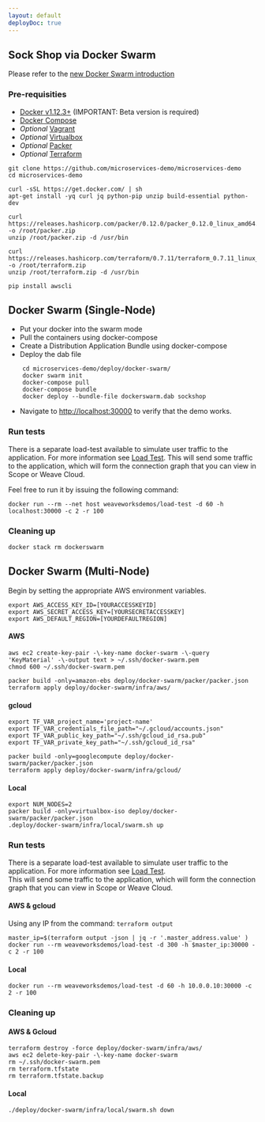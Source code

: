```yaml
---
layout: default
deployDoc: true
---
```


## Sock Shop via Docker Swarm

Please refer to the [new Docker Swarm introduction](http://container-solutions.com/hail-new-docker-swarm/)

### Pre-requisities

* [Docker v1.12.3+](https://www.docker.com/products/overview) (IMPORTANT: Beta version is required)
* [Docker Compose](https://docs.docker.com/compose/install/)
* *Optional* [Vagrant](https://www.vagrantup.com/downloads.html)
* *Optional* [Virtualbox](https://www.virtualbox.org/wiki/Downloads)
* *Optional* [Packer](https://www.packer.io/downloads.html)
* *Optional* [Terraform](https://www.terraform.io/downloads.html)

```
git clone https://github.com/microservices-demo/microservices-demo
cd microservices-demo
```

<!-- deploy-doc-start pre-install -->

    curl -sSL https://get.docker.com/ | sh
    apt-get install -yq curl jq python-pip unzip build-essential python-dev

    curl https://releases.hashicorp.com/packer/0.12.0/packer_0.12.0_linux_amd64.zip -o /root/packer.zip
    unzip /root/packer.zip -d /usr/bin

    curl https://releases.hashicorp.com/terraform/0.7.11/terraform_0.7.11_linux_amd64.zip -o /root/terraform.zip
    unzip /root/terraform.zip -d /usr/bin

    pip install awscli

<!-- deploy-doc-end -->

## Docker Swarm (Single-Node)

* Put your docker into the swarm mode
* Pull the containers using docker-compose
* Create a Distribution Application Bundle using docker-compose
* Deploy the dab file

~~~~
    cd microservices-demo/deploy/docker-swarm/
    docker swarm init
    docker-compose pull
    docker-compose bundle
    docker deploy --bundle-file dockerswarm.dab sockshop
~~~~

* Navigate to <a href="http://localhost:30000" target="_blank">http://localhost:30000</a> to verify that the demo works.

### Run tests

There is a separate load-test available to simulate user traffic to the application. For more information see [Load Test](#loadtest). 
This will send some traffic to the application, which will form the connection graph that you can view in Scope or Weave Cloud. 

Feel free to run it by issuing the following command:

    docker run --rm --net host weaveworksdemos/load-test -d 60 -h localhost:30000 -c 2 -r 100

### Cleaning up

    docker stack rm dockerswarm


## Docker Swarm (Multi-Node)

<!-- deploy-doc require-env AWS_ACCESS_KEY_ID AWS_SECRET_ACCESS_KEY AWS_DEFAULT_REGION -->

Begin by setting the appropriate AWS environment variables.
```
export AWS_ACCESS_KEY_ID=[YOURACCESSKEYID]
export AWS_SECRET_ACCESS_KEY=[YOURSECRETACCESSKEY]
export AWS_DEFAULT_REGION=[YOURDEFAULTREGION]
```

<!-- deploy-doc-hidden pre-install

    mkdir -p ~/.ssh/
    aws ec2 describe-key-pairs -\-key-name docker-swarm &>/dev/null
    if [ $? -eq 0 ]; then aws ec2 delete-key-pair -\-key-name docker-swarm; fi

-->

#### AWS
<!-- deploy-doc-start create-infrastructure -->

    aws ec2 create-key-pair -\-key-name docker-swarm -\-query 'KeyMaterial' -\-output text > ~/.ssh/docker-swarm.pem
    chmod 600 ~/.ssh/docker-swarm.pem

    packer build -only=amazon-ebs deploy/docker-swarm/packer/packer.json
    terraform apply deploy/docker-swarm/infra/aws/

<!-- deploy-doc-end -->

#### gcloud

    export TF_VAR_project_name='project-name'
    export TF_VAR_credentials_file_path="~/.gcloud/accounts.json"
    export TF_VAR_public_key_path="~/.ssh/gcloud_id_rsa.pub"
    export TF_VAR_private_key_path="~/.ssh/gcloud_id_rsa"

    packer build -only=googlecompute deploy/docker-swarm/packer/packer.json
    terraform apply deploy/docker-swarm/infra/gcloud/

#### Local

    export NUM_NODES=2
    packer build -only=virtualbox-iso deploy/docker-swarm/packer/packer.json
    .deploy/docker-swarm/infra/local/swarm.sh up

### Run tests

There is a separate load-test available to simulate user traffic to the application. For more information see [Load Test](#loadtest).  
This will send some traffic to the application, which will form the connection graph that you can view in Scope or Weave Cloud. 

#### AWS & gcloud

Using any IP from the command: `terraform output`

<!-- deploy-doc-start run-tests -->

    master_ip=$(terraform output -json | jq -r '.master_address.value' )
    docker run --rm weaveworksdemos/load-test -d 300 -h $master_ip:30000 -c 2 -r 100

<!-- deploy-doc-end -->

#### Local

    docker run --rm weaveworksdemos/load-test -d 60 -h 10.0.0.10:30000 -c 2 -r 100

<!-- deploy-doc-hidden run-tests

    cat > /root/boot.sh <<-EOF
#!/usr/bin/env bash
docker build -t healthcheck -f Dockerfile-healthcheck .
docker service create -\-constraint='node.role == manager' -\-network=dockerswarm_default -\-name healthcheck healthcheck -s user,catalogue,cart,shipping,payment,orders -r 5
sleep 60
ID=\$(docker ps -a | grep healthcheck | awk '{print \$1}' | head -n1)
docker logs -f \$ID
EOF

    master_ip=$(terraform output -json | jq -r '.master_address.value' )
    scp -i ~/.ssh/docker-swarm.pem /root/boot.sh deploy/healthcheck.rb deploy/Dockerfile-healthcheck ubuntu@$master_ip:/home/ubuntu/
    ssh -i ~/.ssh/docker-swarm.pem ubuntu@$master_ip "chmod +x boot.sh; ./boot.sh"

    if [ $? -ne 0 ]; then
        exit 1;
    fi

-->

### Cleaning up

#### AWS & Gcloud

<!-- deploy-doc-start destroy-infrastructure -->

    terraform destroy -force deploy/docker-swarm/infra/aws/
    aws ec2 delete-key-pair -\-key-name docker-swarm
    rm ~/.ssh/docker-swarm.pem
    rm terraform.tfstate
    rm terraform.tfstate.backup

<!-- deploy-doc-end -->

#### Local

    ./deploy/docker-swarm/infra/local/swarm.sh down
